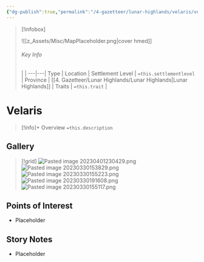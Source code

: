 ```yaml
---
{"dg-publish":true,"permalink":"/4-gazetteer/lunar-highlands/velaris/velaris/","noteIcon":""}
---
```



> [!infobox]
> 
> ![[z_Assets/Misc/MapPlaceholder.png\|cover hmed]]
> ###### Key Info
>  |   |
> ---|---|
> Type | Location |
> Settlement Level | `=this.settlementlevel` |
> Province | [[4. Gazetteer/Lunar Highlands/Lunar Highlands\|Lunar Highlands]] |
> Traits | `=this.trait` |

# Velaris

> [!info]+ Overview
> `=this.description`

## Gallery

>[!grid]
>![Pasted image 20230401230429.png](/img/user/x.%20Assets/Attachments/Pasted%20image%2020230401230429.png)
>![Pasted image 20230330153829.png](/img/user/x.%20Assets/Attachments/Pasted%20image%2020230330153829.png)
>![Pasted image 20230330155223.png](/img/user/x.%20Assets/Attachments/Pasted%20image%2020230330155223.png)
>![Pasted image 20230330191608.png](/img/user/x.%20Assets/Attachments/Pasted%20image%2020230330191608.png)
>![Pasted image 20230330155117.png](/img/user/x.%20Assets/Attachments/Pasted%20image%2020230330155117.png)

## Points of Interest

- Placeholder

## Story Notes

- Placeholder